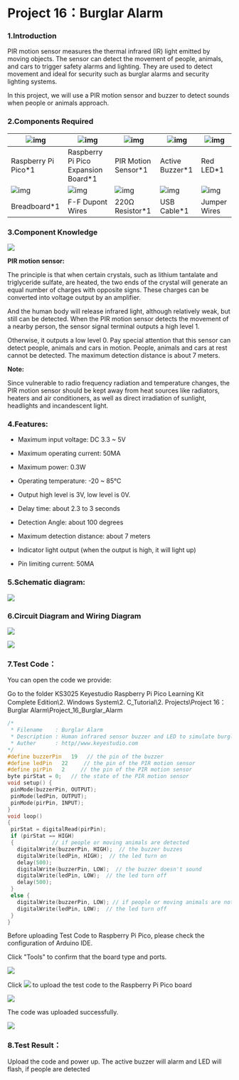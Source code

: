 # Project 16：Burglar Alarm

### 1.**Introduction**

PIR motion sensor measures the thermal infrared (IR) light emitted by moving objects. The sensor can detect the movement of people, animals, and cars to trigger safety alarms and lighting. They are used to detect movement and ideal for security such as burglar alarms and security lighting systems. 

In this project, we will use a PIR motion sensor and buzzer to detect sounds when people or animals approach.

### 2.**Components Required**

| ![img](media/wps19.png)                 | ![img](media/wps20-168412206485441.jpg) | ![img](media/wps21-168412206595042.jpg) | ![img](media/wps22-168412206703643.jpg) | ![img](media/wps23-168412206850244.jpg) |
| --------------------------------------- | --------------------------------------- | --------------------------------------- | --------------------------------------- | --------------------------------------- |
| Raspberry Pi Pico*1                     | Raspberry Pi Pico Expansion Board*1     | PIR Motion Sensor*1                     | Active Buzzer*1                         | Red LED*1                               |
| ![img](media/wps24-168412207624646.jpg) | ![img](media/wps25-168412207473445.jpg) | ![img](media/wps26.jpg)                 | ![img](media/wps27.jpg)                 | ![img](media/wps28.jpg)                 |
| Breadboard*1                            | F-F Dupont Wires                        | 220Ω Resistor*1                         | USB Cable*1                             | Jumper Wires                            |

### 3.**Component Knowledge**

![](/media/8e3b58bf8501a7674b44bfe8c4286c57.png)

**PIR motion sensor:** 

The principle is that when certain crystals, such as lithium tantalate and triglyceride sulfate, are heated, the two ends of the crystal will generate an equal number of charges with opposite signs. These charges can be converted into voltage output by an amplifier. 

And the human body will release infrared light, although
relatively weak, but still can be detected. When the PIR motion sensor detects the movement of a nearby person, the sensor signal terminal outputs a high level 1. 

Otherwise, it outputs a low level 0. Pay special attention that this sensor can detect people, animals and cars in motion. People, animals and cars at rest cannot be detected. The maximum detection distance is about 7 meters.

**Note:** 

Since vulnerable to radio frequency radiation and temperature changes, the PIR motion sensor should be kept away from heat sources like radiators, heaters and air conditioners, as well as direct irradiation of sunlight, headlights and incandescent light.



### 4.**Features:**

- Maximum input voltage: DC 3.3 ~ 5V

- Maximum operating current: 50MA

- Maximum power: 0.3W

- Operating temperature: -20 ~ 85℃

- Output high level is 3V, low level is 0V.

- Delay time: about 2.3 to 3 seconds

- Detection Angle: about 100 degrees

- Maximum detection distance: about 7 meters

- Indicator light output (when the output is high, it will light up)

- Pin limiting current: 50MA



### 5.**Schematic diagram:**

![](/media/9e1ec604aa6f9d4a3c1fe41d4bccd699.png)



### 6.**Circuit Diagram and Wiring Diagram**

![](/media/8af6a40d69c138216548320abc46ed35.png)

![](/media/d028bb819eed7cf3a08af69a47ecfce6.png)

### 7.**Test Code：**

You can open the code we provide:

Go to the folder KS3025 Keyestudio Raspberry Pi Pico Learning Kit Complete Edition\\2. Windows System\\2. C\_Tutorial\\2. Projects\\Project 16：Burglar Alarm\\Project\_16\_Burglar\_Alarm

```C
/* 
 * Filename    : Burglar Alarm
 * Description : Human infrared sensor buzzer and LED to simulate burglar alarm.
 * Auther      : http//www.keyestudio.com
*/
#define buzzerPin   19   // the pin of the buzzer
#define ledPin   22     // the pin of the PIR motion sensor
#define pirPin   2     // the pin of the PIR motion sensor
byte pirStat = 0;   // the state of the PIR motion sensor
void setup() {
 pinMode(buzzerPin, OUTPUT); 
 pinMode(ledPin, OUTPUT);    
 pinMode(pirPin, INPUT);     
}
void loop()
{
 pirStat = digitalRead(pirPin); 
 if (pirStat == HIGH)
 {            // if people or moving animals are detected
   digitalWrite(buzzerPin, HIGH);  // the buzzer buzzes
   digitalWrite(ledPin, HIGH);  // the led turn on
   delay(500);
   digitalWrite(buzzerPin, LOW);  // the buzzer doesn't sound
   digitalWrite(ledPin, LOW);  // the led turn off
   delay(500);
 } 
 else {
   digitalWrite(buzzerPin, LOW); // if people or moving animals are not detected, turn off buzzers
   digitalWrite(ledPin, LOW);  // the led turn off
 }
}
```


Before uploading Test Code to Raspberry Pi Pico, please check the configuration of Arduino IDE.

Click "Tools" to confirm that the board type and ports.

![](/media/df24d1e339847546799830ed605aa075.png)

Click ![](/media/b0d41283bf5ae66d2d5ab45db15331ba.png) to upload the test code to the Raspberry Pi Pico board

![](/media/6107ae4bec989b865b86ca9e85080ec3.png)

The code was uploaded successfully.

![](/media/7c6522fbc3829e0dcea07284a22fb1d2.png)

### 8.**Test Result：**

Upload the code and power up. The active buzzer will alarm and LED will flash, if people are detected
